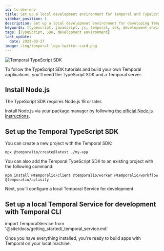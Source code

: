 ```yaml
---
id: ts-dev-env
title: Set up a local development environment for Temporal and TypeScript
sidebar_position: 1
description: Set up a local development environment for developing Temporal applications using the TypeScript programming language.
keywords: [typescript, javascript, js, temporal, sdk, development environment]
tags: [TypeScript, SDK, development environment]
last_update:
  date: 2023-03-27
image: /img/temporal-logo-twitter-card.png
---
```


<img className="banner" src="/img/sdk_banners/banner_typescript.png" alt="Temporal TypeScript SDK" />

To follow the TypeScript SDK tutorials and build your own Temporal applications, you'll need the TypeScript SDK and a Temporal server.

## Install Node.js

The TypeScript SDK requires Node.js 18 or later.

Install Node.js via your package manager by following [the official Node.js instructions](https://nodejs.org/en/download/package-manager/).

## Set up the Temporal TypeScript SDK

You can create a new project with the Temporal SDK:

```command
npx @temporalio/create@latest ./my-app
```

You can also add the Temporal TypeScript SDK to an existing project with the following command:

```command
npm install @temporalio/client @temporalio/worker @temporalio/workflow @temporalio/activity
```

Next, you'll configure a local Temporal Service for development.

## Set up a local Temporal Service for development with Temporal CLI

import TemporalService from '@site/docs/getting_started/_temporal_service.md'

<TemporalService />

Once you have everything installed, you're ready to build apps with Temporal on your local machine.
